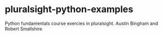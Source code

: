 # pluralsight-python-examples
Python fundamentals course exercies in pluralsight. Austin Bingham and Robert Smallshire 
